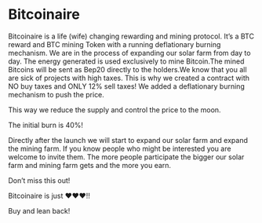# Bitcoinaire

Bitcoinaire is a life (wife) changing rewarding and mining protocol. It’s a BTC reward and BTC mining Token with a running deflationary burning mechanism. We are in the process of expanding our solar farm from day to day. The energy generated is used exclusively to mine Bitcoin.The mined Bitcoins will be sent as Bep20 directly to the holders.We know that you all are sick of projects with high taxes. This is why we created a contract with NO buy taxes and ONLY 12% sell taxes! We added a deflationary burning mechanism to push the price.

This way we reduce the supply and control the price to the moon.

The initial burn is 40%!

Directly after the launch we will start to expand our solar farm and expand the mining farm. If you know people who might be interested you are welcome to invite them. The more people participate the bigger our solar farm and mining farm gets and the more you earn.

Don’t miss this out!

Bitcoinaire is just ♥♥♥!!

Buy and lean back!
